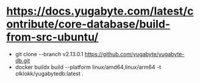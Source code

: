 # https://docs.yugabyte.com/latest/contribute/core-database/build-from-src-ubuntu/
* git clone --branch v2.13.0.1 https://github.com/yugabyte/yugabyte-db.git
* docker buildx build   --platform linux/amd64,linux/arm64 -t olklokk/yugabytedb:latest .